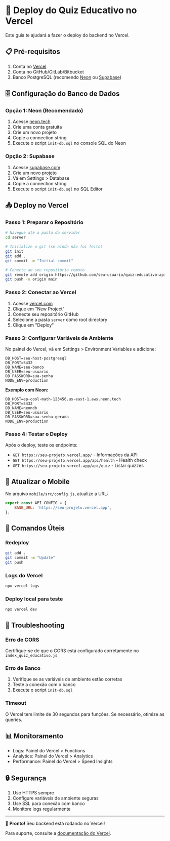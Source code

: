 # 🚀 Deploy do Quiz Educativo no Vercel

Este guia te ajudará a fazer o deploy do backend no Vercel.

## 📋 Pré-requisitos

1. Conta no [Vercel](https://vercel.com)
2. Conta no GitHub/GitLab/Bitbucket
3. Banco PostgreSQL (recomendo [Neon](https://neon.tech) ou [Supabase](https://supabase.com))

## 🗄️ Configuração do Banco de Dados

### Opção 1: Neon (Recomendado)
1. Acesse [neon.tech](https://neon.tech)
2. Crie uma conta gratuita
3. Crie um novo projeto
4. Copie a connection string
5. Execute o script `init-db.sql` no console SQL do Neon

### Opção 2: Supabase
1. Acesse [supabase.com](https://supabase.com)
2. Crie um novo projeto
3. Vá em Settings > Database
4. Copie a connection string
5. Execute o script `init-db.sql` no SQL Editor

## 📤 Deploy no Vercel

### Passo 1: Preparar o Repositório
```bash
# Navegue até a pasta do servidor
cd server

# Inicialize o git (se ainda não foi feito)
git init
git add .
git commit -m "Initial commit"

# Conecte ao seu repositório remoto
git remote add origin https://github.com/seu-usuario/quiz-educativo-api.git
git push -u origin main
```

### Passo 2: Conectar ao Vercel
1. Acesse [vercel.com](https://vercel.com)
2. Clique em "New Project"
3. Conecte seu repositório GitHub
4. Selecione a pasta `server` como root directory
5. Clique em "Deploy"

### Passo 3: Configurar Variáveis de Ambiente
No painel do Vercel, vá em Settings > Environment Variables e adicione:

```
DB_HOST=seu-host-postgresql
DB_PORT=5432
DB_NAME=seu-banco
DB_USER=seu-usuario
DB_PASSWORD=sua-senha
NODE_ENV=production
```

**Exemplo com Neon:**
```
DB_HOST=ep-cool-math-123456.us-east-1.aws.neon.tech
DB_PORT=5432
DB_NAME=neondb
DB_USER=seu-usuario
DB_PASSWORD=sua-senha-gerada
NODE_ENV=production
```

### Passo 4: Testar o Deploy
Após o deploy, teste os endpoints:

- `GET https://seu-projeto.vercel.app/` - Informações da API
- `GET https://seu-projeto.vercel.app/api/health` - Health check
- `GET https://seu-projeto.vercel.app/api/quiz` - Listar quizzes

## 📱 Atualizar o Mobile

No arquivo `mobile/src/config.js`, atualize a URL:

```javascript
export const API_CONFIG = {
    BASE_URL: 'https://seu-projeto.vercel.app',
};
```

## 🔧 Comandos Úteis

### Redeploy
```bash
git add .
git commit -m "Update"
git push
```

### Logs do Vercel
```bash
npx vercel logs
```

### Deploy local para teste
```bash
npx vercel dev
```

## 🐛 Troubleshooting

### Erro de CORS
Certifique-se de que o CORS está configurado corretamente no `index_quiz_educativo.js`

### Erro de Banco
1. Verifique se as variáveis de ambiente estão corretas
2. Teste a conexão com o banco
3. Execute o script `init-db.sql`

### Timeout
O Vercel tem limite de 30 segundos para funções. Se necessário, otimize as queries.

## 📊 Monitoramento

- Logs: Painel do Vercel > Functions
- Analytics: Painel do Vercel > Analytics
- Performance: Painel do Vercel > Speed Insights

## 🔒 Segurança

1. Use HTTPS sempre
2. Configure variáveis de ambiente seguras
3. Use SSL para conexão com banco
4. Monitore logs regularmente

---

🎉 **Pronto!** Seu backend está rodando no Vercel!

Para suporte, consulte a [documentação do Vercel](https://vercel.com/docs).